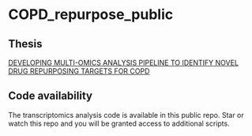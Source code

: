 # COPD_repurpose_public

## Thesis
[DEVELOPING MULTI-OMICS ANALYSIS PIPELINE TO IDENTIFY NOVEL DRUG REPURPOSING TARGETS FOR COPD](https://scholarshare.temple.edu/handle/20.500.12613/4760)

## Code availability
The transcriptomics analysis code is available in this public repo. Star or watch this repo and you will be granted access to additional scripts.
